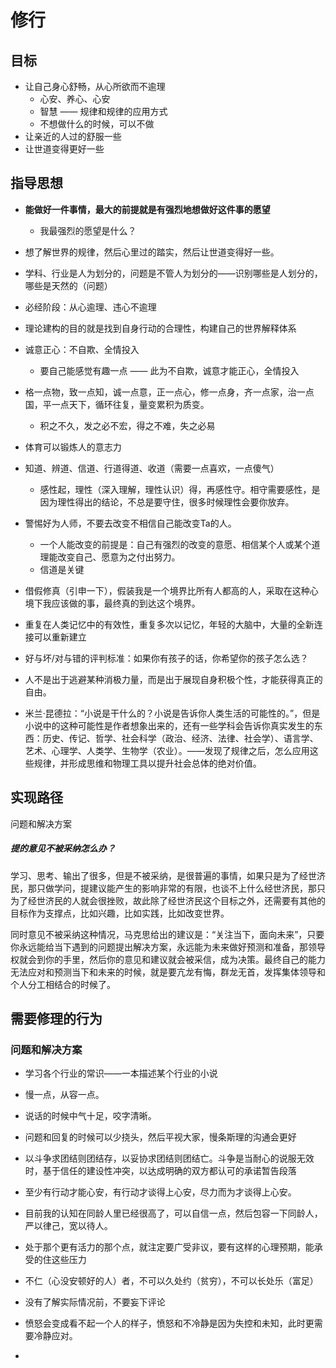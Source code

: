 # 修行

## 目标

- 让自己身心舒畅，从心所欲而不逾理
  - 心安、养心、心安
  - 智慧 —— 规律和规律的应用方式
  - 不想做什么的时候，可以不做
- 让亲近的人过的舒服一些
- 让世道变得更好一些

## 指导思想

- **能做好一件事情，最大的前提就是有强烈地想做好这件事的愿望**
  - 我最强烈的愿望是什么？

- 想了解世界的规律，然后心里过的踏实，然后让世道变得好一些。
- 学科、行业是人为划分的，问题是不管人为划分的——识别哪些是人划分的，哪些是天然的（问题）
- 必经阶段：从心逾理、违心不逾理
- 理论建构的目的就是找到自身行动的合理性，构建自己的世界解释体系
- 诚意正心：不自欺、全情投入
  - 要自己能感觉有趣一点 —— 此为不自欺，诚意才能正心，全情投入
- 格一点物，致一点知，诚一点意，正一点心，修一点身，齐一点家，治一点国，平一点天下，循环往复，量变累积为质变。
  - 积之不久，发之必不宏，得之不难，失之必易

- 体育可以锻炼人的意志力

- 知道、辨道、信道、行道得道、收道（需要一点喜欢，一点傻气）
  - 感性起，理性（深入理解，理性认识）得，再感性守。相守需要感性，是因为理性得出的结论，不总是要守住，很多时候理性会要你放弃。

- 警惕好为人师，不要去改变不相信自己能改变Ta的人。
  - 一个人能改变的前提是：自己有强烈的改变的意愿、相信某个人或某个道理能改变自己、愿意为之付出努力。
  - 信道是关键
- 借假修真（引申一下），假装我是一个境界比所有人都高的人，采取在这种心境下我应该做的事，最终真的到达这个境界。
- 重复在人类记忆中的有效性，重复多次以记忆，年轻的大脑中，大量的全新连接可以重新建立
- 好与坏/对与错的评判标准：如果你有孩子的话，你希望你的孩子怎么选？
- 人不是出于逃避某种消极力量，而是出于展现自身积极个性，才能获得真正的自由。
- 米兰·昆德拉：“小说是干什么的？小说是告诉你人类生活的可能性的。”，但是小说中的这种可能性是作者想象出来的，还有一些学科会告诉你真实发生的东西：历史、传记、哲学、社会科学（政治、经济、法律、社会学）、语言学、艺术、心理学、人类学、生物学（农业）。——发现了规律之后，怎么应用这些规律，并形成思维和物理工具以提升社会总体的绝对价值。

## 实现路径

问题和解决方案

##### 提的意见不被采纳怎么办？

学习、思考、输出了很多，但是不被采纳，是很普遍的事情，如果只是为了经世济民，那只做学问，提建议能产生的影响非常的有限，也谈不上什么经世济民，那只为了经世济民的人就会很挫败，故此除了经世济民这个目标之外，还需要有其他的目标作为支撑点，比如兴趣，比如实践，比如改变世界。

同时意见不被采纳这种情况，马克思给出的建议是：“关注当下，面向未来”，只要你永远能给当下遇到的问题提出解决方案，永远能为未来做好预测和准备，那领导权就会到你的手里，然后你的意见和建议就会被采信，成为决策。最终自己的能力无法应对和预测当下和未来的时候，就是要亢龙有悔，群龙无首，发挥集体领导和个人分工相结合的时候了。

## 需要修理的行为

### 问题和解决方案

- 学习各个行业的常识——一本描述某个行业的小说

- 慢一点，从容一点。

- 说话的时候中气十足，咬字清晰。

- 问题和回复的时候可以少挠头，然后平视大家，慢条斯理的沟通会更好

- 以斗争求团结则团结存，以妥协求团结则团结亡。斗争是当耐心的说服无效时，基于信任的建设性冲突，以达成明确的双方都认可的承诺暂告段落

- 至少有行动才能心安，有行动才谈得上心安，尽力而为才谈得上心安。

- 目前我的认知在同龄人里已经很高了，可以自信一点，然后包容一下同龄人，严以律己，宽以待人。

- 处于那个更有活力的那个点，就注定要广受非议，要有这样的心理预期，能承受的住这些压力

- 不仁（心没安顿好的人）者，不可以久处约（贫穷），不可以长处乐（富足）

- 没有了解实际情况前，不要妄下评论

- 愤怒会变成看不起一个人的样子，愤怒和不冷静是因为失控和未知，此时更需要冷静应对。

- 





















